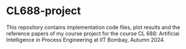 # CL688-project

This repository contains implementation code files, plot results and the reference papers of my course project for the course CL 688: Artificial Intelligence in Process Engineering at IIT Bombay, Autumn 2024.
